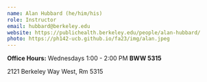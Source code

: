 ```yaml
---
name: Alan Hubbard (he/him/his)
role: Instructor
email: hubbard@berkeley.edu
website: https://publichealth.berkeley.edu/people/alan-hubbard/
photo: https://ph142-ucb.github.io/fa23/img/alan.jpeg
---
```


**Office Hours:** Wednesdays 1:00 - 2:00 PM **BWW 5315**

2121 Berkeley Way West, Rm 5315
